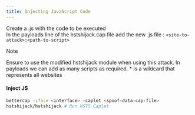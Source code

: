 ```yaml
---
title: Injecting JavaScript Code
---
```


Create a .js with the code to be executed  
In the payloads line of the hstshijack.cap file add the new .js file : `<site-to-attack>:<path-to-script>`

 > [!NOTE]
 > Ensure to use the modified hstshijack module when using this attack.
 > In payloads we can add as many scripts as required. * is a wildcard that represents all websites

#### Inject JS

````bash
bettercap -iface <interface> -caplet <spoof-data-cap-file>
hstshijack/hstshijack # Run HSTS Caplet
````